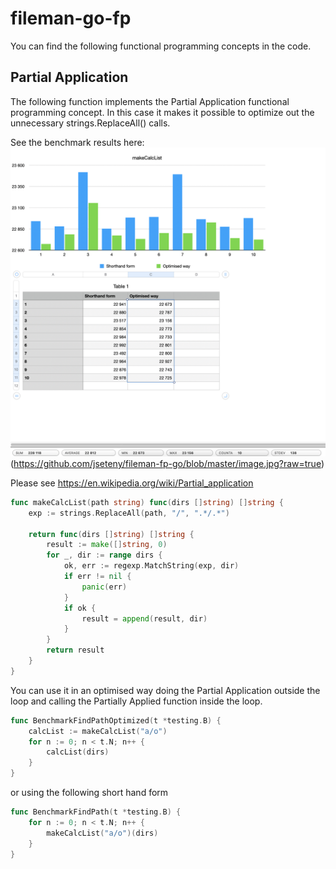 # fileman-go-fp

You can find the following functional programming concepts in the code.

## Partial Application 

The following function implements the Partial Application functional programming
concept. In this case it makes it possible to optimize out the
unnecessary strings.ReplaceAll() calls.

See the benchmark results here: ![alt text](https://github.com/jseteny/fileman-go-fp/raw/master/benchmark_results/Benchmark.png?raw=true)(https://github.com/jseteny/fileman-fp-go/blob/master/image.jpg?raw=true)

Please see https://en.wikipedia.org/wiki/Partial_application
```go
func makeCalcList(path string) func(dirs []string) []string {
	exp := strings.ReplaceAll(path, "/", ".*/.*")

	return func(dirs []string) []string {
		result := make([]string, 0)
		for _, dir := range dirs {
			ok, err := regexp.MatchString(exp, dir)
			if err != nil {
				panic(err)
			}
			if ok {
				result = append(result, dir)
			}
		}
		return result
	}
}
```

You can use it in an optimised way doing 
the Partial Application outside the loop 
and calling the Partially Applied function
inside the loop.

```go
func BenchmarkFindPathOptimized(t *testing.B) {
	calcList := makeCalcList("a/o")
	for n := 0; n < t.N; n++ {
		calcList(dirs)
	}
}
```

or using the following short hand form

```go
func BenchmarkFindPath(t *testing.B) {
	for n := 0; n < t.N; n++ {
		makeCalcList("a/o")(dirs)
	}
}
```
